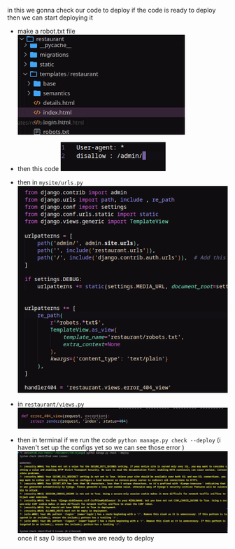in this we gonna check our code to deploy if the code is ready to deploy then we can start deploying it 

- make a robot.txt file
    ![Pasted image 20250625135827](img/Pasted%20image%2020250625135827.png)
- then this code
    ![Pasted image 20250625135851](img/Pasted%20image%2020250625135851.png)
- then in `mysite/urls.py`
    ![Pasted image 20250625135950](img/Pasted%20image%2020250625135950.png)
- in `restaurant/views.py`
    ![Pasted image 20250625140041](img/Pasted%20image%2020250625140041.png)

- then in terminal if we run the code `python manage.py check --deploy`
    (i haven't set up the configs yet so we can see those error )
![Pasted image 20250625140148](img/Pasted%20image%2020250625140148.png)
once it say 0 issue then we are ready to deploy